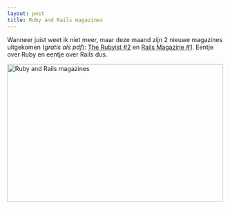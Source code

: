 ```yaml
---
layout: post
title: Ruby and Rails magazines
---
```

Wanneer juist weet ik niet meer, maar deze maand zijn 2 nieuwe magazines uitgekomen (_gratis als pdf_): [The Rubyist #2](http://therubyist.com/) en [Rails Magazine #1](http://railsmagazine.com/). Eentje over Ruby en eentje over Rails dus.

<a href="http://www.flickr.com/photos/atog/3385553451/" title="Ruby and Rails magazines by atog, on Flickr"><img src="http://farm4.static.flickr.com/3583/3385553451_6ec87a569f.jpg" width="500" height="320" alt="Ruby and Rails magazines" /></a>